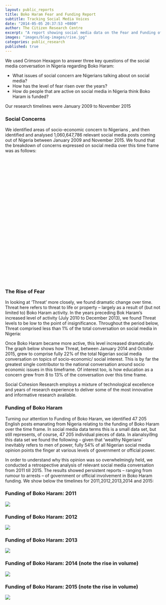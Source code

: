 ```yaml
---
layout: public_reports
title: Boko Haram Fear and Funding Report
subtitle: Tracking Social Media Voices
date: "2014-05-05 20:37:53 +0800"
author: The Citizen Research Centre
excerpt: "A report showing social media data on the Fear and Funding of Boko Haram from 2009 to 2015"
images: "images/blog-images/rise.jpg"
categories: public_research
published: true
---
```


We used Crimson Hexagon to answer three key questions of the social media conversation in Nigeria regarding Boko Haram:
- What issues of social concern are Nigerians talking about on social media?
- How has the level of fear risen over the years?
- How do people that are active on social media in Nigeria think Boko Haram is funded?

Our research timelines were January 2009 to November 2015

### Social Concerns 
We identified areas of socio-economic concern to Nigerians , and then identified and analysed 1,060,647,786 relevant social media posts coming out of Nigeria between January 2009 and November 2015.
We found that the breakdown of concerns expressed on social media over this time frame was as follows:

<div id="socialconcern" style="min-width: 310px; height: 400px; margin: 0 auto"></div>

### The Rise of Fear
In looking at ‘Threat’ more closely, we found dramatic change over time. Threat here refers to threat to life or property – largely as a result of (but not limited to) Boko Haram activity.
In the years preceding Bok Haram’s increased level of activity (July 2010 to December 2013), we found Threat levels to be low to the point of insignificance. Throughout the period below, Threat comprised less than 1% of the total conversation on social media in Nigeria:

Once Boko Haram became more active, this level increased dramatically. The graph below shows how Threat, between  January 2014 and October 2015, grew to comprise fully 22% of the total Nigerian social media conversation on topics of socio-economic/ social interest. This is by far the greatest single contributor to the national conversation around socio economic issues in this timeframe.  Of interest too, is how education as a concern grew from 8 to 13% of the conversation over this time frame.

Social Cohesion Research employs a mixture of technological excellence and years of research experience to deliver some of the most innovative and informative research available.

### Funding of Boko Haram
Turning our attention to Funding of Boko Haram, we identified 47 205 English posts emanating from Nigeria relating to the funding of Boko Haram over the time frame.  In social media data terms this is a small data set, but still represents, of course, 47 205 individual pieces of  data. In alanalsyi9ng this data set we found the following – given that ‘wealthy Nigerians’ inevitably refers to men of power, fully 54% of all Nigerian social media opinion points the finger at various levels of government or official power.

In order to understand why this opinion was so overwhelmingly held, we conducted a retrospective analysis of relevant social media conversation from 2011 till 2015.
The results showed persistent reports – ranging from rumour to arrests – of government or official involvement in Boko Haram funding.  We show below the timelines for 2011,2012,2013,2014 and 2015:

### Funding of Boko Haram: 2011
<img src="{{site.url}}/images/blog-images/funding2011.jpg">

### Funding of Boko Haram: 2012
<img src="{{site.url}}/images/blog-images/funding2012.jpg">

### Funding of Boko Haram: 2013
<img src="{{site.url}}/images/blog-images/funding2013.jpg">

### Funding of Boko Haram: 2014 (note the rise in volume)
<img src="{{site.url}}/images/blog-images/funding2014.jpg">

### Funding of Boko Haram: 2015 (note the rise in volume)
<img src="{{site.url}}/images/blog-images/funding2015.jpg">

<script>
$(function () {
    $('#socialconcern').highcharts({
        chart: {
            type: 'column'
        },
        title: {
            text: 'Concerns Expressed on Social Media '
        },
        subtitle: {
            text: '2009 - 2015'
        },
        xAxis: {
            categories: [
                'Areas of Concern'
            ],
            crosshair: true
        },
        yAxis: {
            min: 0,
            title: {
                text: 'Total Conversation (%)'
            }
        },
        tooltip: {
            valueSuffix: ' %'
        },
        plotOptions: {
            column: {
                pointPadding: 0.2,
                borderWidth: 0
            }
        },
        series: [{
            name: 'Education',
            data: [8]

        }, {
            name: 'Threat',
            data: [11]

        }, {
            name: 'Water',
            data: [13]

        }, {
            name: 'Poverty / Money',
            data: [10]

        },
        {
            name: 'Addiction',
            data: [18]

        },
        {
            name: 'Fuel (Petrol, Diesel, Gas)',
            data: [18]

        },
        {
            name: 'Electricity',
            data: [3]

        },
        {
            name: 'Communication',
            data: [6]

        },
          {
            name: 'Corruption',
            data: [1]

        },
          {
            name: 'Government',
            data: [2]

        },
          {
            name: 'Employment',
            data: [4]

        },
          {
            name: 'Ebola',
            data: [8]

        }]
    });
});
</script>